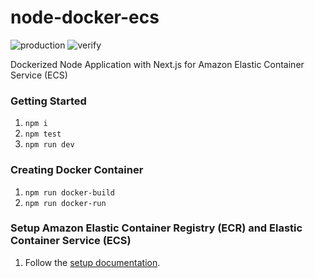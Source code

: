 # node-docker-ecs
![production](https://github.com/tgwittman/node-docker-ecs/workflows/production/badge.svg?branch=master)
![verify](https://github.com/tgwittman/node-docker-ecs/workflows/verify/badge.svg)

Dockerized Node Application with Next.js for Amazon Elastic Container Service (ECS)

### Getting Started
1. `npm i`
2. `npm test`
3. `npm run dev`

### Creating Docker Container
1. `npm run docker-build`
2. `npm run docker-run`

### Setup Amazon Elastic Container Registry (ECR) and Elastic Container Service (ECS)
1. Follow the [setup documentation](https://github.com/tgwittman/node-docker-ecs/blob/master/SETUP.md).
